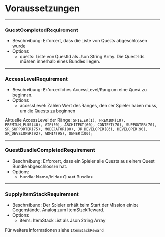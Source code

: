 # Voraussetzungen

***

### QuestCompletedRequirement

- Beschreibung: Erfordert, dass die Liste von Quests abgeschlossen wurde
- Options:
    - quests: Liste von QuestId als Json String Array. Die Quest-Ids müssen innerhalb eines Bundles liegen.

***

### AccessLevelRequirement

- Beschreibung: Erforderliches AccessLevel/Rang um eine Quest zu beginnen.
- Options:
    - accessLevel: Zahlen Wert des Ranges, den der Spieler haben muss, um die Quests zu beginnen

Aktuelle AccessLevel der Ränge:
``
SPIELER(1), PREMIUM(10), PREMIUM_PLUS(40), VIP(50), ARCHITEKT(60), CONTENT(70), SUPPORTER(70), SR_SUPPORTER(75), MODERATOR(80), JR_DEVELOPER(85), DEVELOPER(90), SR_DEVELOPER(92), ADMIN(95), OWNER(100);
``

***

### QuestBundleCompletedRequirement

- Beschreibung: Erfordert, dass ein Spieler alle Quests aus einem Quest Bundle abgeschlossen hat.
- Options:
  - bundle: Name/Id des Quest Bundles

***

### SupplyItemStackRequirement

- Beschreibung: Der Spieler erhält beim Start der Mission einige Gegenstände. Analog zum ItemStackReward.
- Options:
  - items: ItemStack List als Json String Array

Für weitere Informationen siehe `ItemStackReward`
